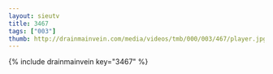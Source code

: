 ```yaml
--- 
layout: sieutv
title: 3467
tags: ["003"]
thumb: http://drainmainvein.com/media/videos/tmb/000/003/467/player.jpg
---
```

{% include drainmainvein key="3467" %} 
